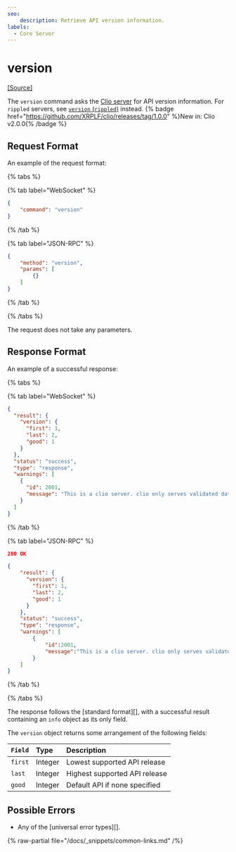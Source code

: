 ```yaml
---
seo:
    description: Retrieve API version information.
labels:
  - Core Server
---
```

# version
[[Source]](https://github.com/XRPLF/clio/blob/master/src/ripple/beast/core/SemanticVersion.cpp "Source")

The `version` command asks the [Clio server](../../../../concepts/networks-and-servers/the-clio-server.md) for API version information. For `rippled` servers, see [`version` (`rippled`)](../server-info-methods/version.md) instead. {% badge href="https://github.com/XRPLF/clio/releases/tag/1.0.0" %}New in: Clio v2.0.0{% /badge %}


## Request Format
An example of the request format:

{% tabs %}

{% tab label="WebSocket" %}
```json
{
    "command": "version"
}
```
{% /tab %}

{% tab label="JSON-RPC" %}
```json
{
    "method": "version",
    "params": [
        {}
    ]
}
```
{% /tab %}

{% /tabs %}

<!-- [Try it! >](websocket-api-tool.html#version) -->

The request does not take any parameters.

## Response Format

An example of a successful response:

{% tabs %}

{% tab label="WebSocket" %}
```json
{
  "result": {
    "version": {
      "first": 1,
      "last": 2,
      "good": 1
    }
  },
  "status": "success",
  "type": "response",
  "warnings": [
    {
      "id": 2001,
      "message": "This is a clio server. clio only serves validated data. If you want to talk to rippled, include 'ledger_index':'current' in your request"
    }
  ]
}
```
{% /tab %}

{% tab label="JSON-RPC" %}
```json
200 OK

{
    "result": {
      "version": {
        "first": 1,
        "last": 2,
        "good": 1
      }
    },
    "status": "success",
    "type": "response",
    "warnings": [
        {
            "id":2001,
            "message":"This is a clio server. clio only serves validated data. If you want to talk to rippled, include 'ledger_index':'current' in your request"
        }
    ]
}
```
{% /tab %}

{% /tabs %}

The response follows the [standard format][], with a successful result containing an `info` object as its only field.

The `version` object returns some arrangement of the following fields:

| `Field`  | Type    | Description                   |
|:---------|:--------|:------------------------------|
| `first`  | Integer | Lowest supported API release  |
| `last`   | Integer | Highest supported API release |
| `good`   | Integer | Default API if none specified |

## Possible Errors

* Any of the [universal error types][].

{% raw-partial file="/docs/_snippets/common-links.md" /%}
